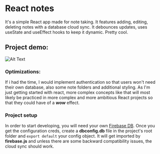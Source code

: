 # React notes

It's a simple React app made for note taking. It features adding, editing, deleting notes with a database cloud sync. It debounces updates, uses useState and useEffect hooks to keep it dynamic. Pretty cool.

## Project demo:

![Alt Text](./projectDemo.gif)

### Optimizations:

If i had the time, I would implement authentication so that users won't need their own database, also some note folders and additional styling. As I'm just getting started with react, more complex concepts like that will most likely be practiced in more complex and more ambitious React projects so that they could have of a **_wow_** effect.

### Project setup

In order to start developing, you will need your own [Firebase DB](https://firebase.google.com/). Once you get the configuration creds, create a **dbconfig.db** file in the project's root folder and `export default` your config object. It will get imported by **firebase.js** and unless there are some backward compatibility issues, the cloud sync should work.
